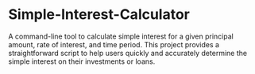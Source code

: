 # Simple-Interest-Calculator
A command-line tool to calculate simple interest for a given principal amount, rate of interest, and time period. This project provides a straightforward script to help users quickly and accurately determine the simple interest on their investments or loans.
